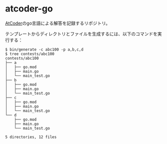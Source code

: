 # atcoder-go

[AtCoder](https://atcoder.jp/?lang=ja)のgo言語による解答を記録するリポジトリ。

テンプレートからディレクトリとファイルを生成するには、以下のコマンドを実行する：

```
$ bin/generate -c abc100 -p a,b,c,d
$ tree contests/abc100           
contests/abc100
├── a
│   ├── go.mod
│   ├── main.go
│   └── main_test.go
├── b
│   ├── go.mod
│   ├── main.go
│   └── main_test.go
├── c
│   ├── go.mod
│   ├── main.go
│   └── main_test.go
└── d
    ├── go.mod
    ├── main.go
    └── main_test.go

5 directories, 12 files
```
